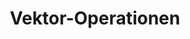 ---
# bibliography: references.bib

title: Vektor-Operationen

abstract: ""

execute: 
  echo: false
---